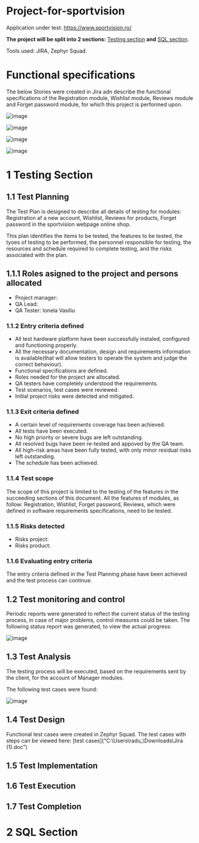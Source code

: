 # Project-for-sportvision
Application under test: https://www.sportvision.ro/

**The project will be split into 2 sections:** [Testing section](https://github.com/VasiliuIonela/Project-for-sportvision/blob/main/README.md#1-testing-section) **and** [SQL section](https://github.com/VasiliuIonela/Project-for-sportvision/blob/main/README.md#2-sql-section).

Tools used: JIRA, Zephyr Squad.

# Functional specifications

The below Stories were created in Jira adn describe the functional specifications of the Registration module, Wishlist module, Reviews module and Forget password module, for which this project is performed upon.

![image](https://github.com/VasiliuIonela/Project-for-sportvision/blob/main/story%20create%20account..jpeg)

![image](https://github.com/VasiliuIonela/Project-for-sportvision/blob/main/story%20access%20product%20reviews.jpeg)

![image](https://github.com/VasiliuIonela/Project-for-sportvision/blob/main/story%20create%20wishlist.jpeg)

![image](https://github.com/VasiliuIonela/Project-for-sportvision/blob/main/story%20reset%20password.jpeg)

# 1 Testing Section
## 1.1 Test Planning
The Test Plan is designed to describe all details of testing for modules: Registration af a new account, Wishlist, Reviews for products, Forget password in the sportvision webpage online shop.

This plan identifies the items to be tested, the features to be tested, the tyoes of testing to be performed, the personnel responsible for testing, the resources and schedule required to complete testing, and the risks associated with the plan.
## 1.1.1 Roles asigned to the project and persons allocated
* Project manager:
* QA Lead:
* QA Tester: Ionela Vasiliu
### 1.1.2 Entry criteria defined
* All test hardware platform have been successfully instaled, configured and functioning properly.
* All the necessary documentation, design and requirements information is available(that will allow testers to operate the system and judge the correct behaviour).
* Functional specifications are defined.
* Roles needed for the project are allocated.
* QA testers have completely understood the requirements.
* Test scenarios, test cases were reviewed.
* Initial project risks were detected and mitigated.
### 1.1.3 Exit criteria defined
* A certain level of requirements coverage has been achieved.
* All tests have been executed.
* No high priority or severe bugs are left outstanding.
* All resolved bugs have been re-tested and appoved by the QA team.
* All high-risk areas have been fully tested, with only minor residual risks left outstanding.
* The schedule has been achieved.
### 1.1.4 Test scope
 The scope of this project is limited to the testing of the features in the succeeding sections of this document. All the features of modules, as follow: Registration, Wishlist, Forget password, Reviews, which were defined in software requirements specifications, need to be tested.
### 1.1.5 Risks detected
* Risks project:
* Risks product:
### 1.1.6 Evaluating entry criteria
The entry criteria defined in the Test Planning phase have been achieved and the test process can continue.
## 1.2 Test monitoring and control
Periodic reports were generated to reflect the current status of the testing process, in case of major problems, control measures could be taken.
The following status report was generated, to view the actual progress:

![image](https://github.com/VasiliuIonela/Project-for-sportvision/blob/main/test%20metrics.jpeg)
## 1.3 Test Analysis
The testing process will be executed, based on the requirements sent by the client, for the account of Manager modules. 

The following test cases were found:

![image](https://github.com/VasiliuIonela/Project-for-sportvision/blob/main/test%20cases%20sportvision.jpeg)
## 1.4 Test Design
Functional test cases were created in Zephyr Squad.
The test cases with steps can be viewed here:
[test cases]("C:\Users\radu_\Downloads\Jira (1).doc")

## 1.5 Test Implementation
## 1.6 Test Execution
## 1.7 Test Completion
# 2 SQL Section

